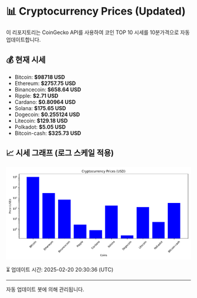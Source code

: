 
# 📊 Cryptocurrency Prices (Updated)

이 리포지토리는 CoinGecko API를 사용하여 코인 TOP 10 시세를 10분가격으로 자동 업데이트합니다.

## 💰 현재 시세
- Bitcoin: **$98718 USD**
- Ethereum: **$2757.75 USD**
- Binancecoin: **$658.64 USD**
- Ripple: **$2.71 USD**
- Cardano: **$0.80964 USD**
- Solana: **$175.65 USD**
- Dogecoin: **$0.255124 USD**
- Litecoin: **$129.18 USD**
- Polkadot: **$5.05 USD**
- Bitcoin-cash: **$325.73 USD**

## 📈 시세 그래프 (로그 스케일 적용)
![Crypto Prices](crypto_prices.png)

⏳ 업데이트 시간: 2025-02-20 20:30:36 (UTC)

---
자동 업데이트 봇에 의해 관리됩니다.
